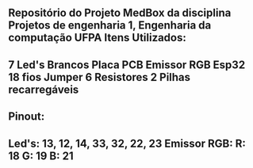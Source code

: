 Repositório do Projeto MedBox da disciplina Projetos de engenharia 1, Engenharia da computação UFPA
Itens Utilizados: 
------------------------
7 Led's Brancos
Placa PCB
Emissor RGB
Esp32
18 fios Jumper
6 Resistores
2 Pilhas recarregáveis 
------------------------
Pinout:
------------------------
Led's: 13, 12, 14, 33, 32, 22, 23
Emissor RGB: 
R: 18
G: 19
B: 21
------------------------


